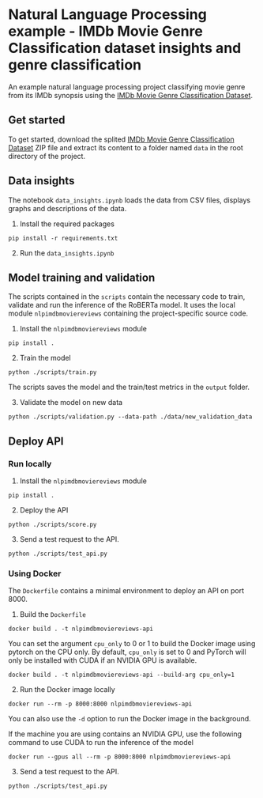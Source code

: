 # Natural Language Processing example - IMDb Movie Genre Classification dataset insights and genre classification
An example natural language processing project classifying movie genre from its IMDb synopsis using the [IMDb Movie Genre Classification Dataset](https://www.kaggle.com/datasets/adilshamim8/nlp-task/data).


## Get started
To get started, download the splited [IMDb Movie Genre Classification Dataset](https://www.kaggle.com/datasets/adilshamim8/nlp-task/data) ZIP file and extract its content to a folder named `data` in the root directory of the project.


## Data insights
The notebook `data_insights.ipynb` loads the data from CSV files, displays graphs and descriptions of the data.

1. Install the required packages
```console
pip install -r requirements.txt
```

2. Run the `data_insights.ipynb`


## Model training and validation
The scripts contained in the `scripts` contain the necessary code to train, validate and run the inference of the RoBERTa model.
It uses the local module `nlpimdbmoviereviews` containing the project-specific source code.

1. Install the `nlpimdbmoviereviews` module
```console
pip install .
```

2. Train the model
```console
python ./scripts/train.py
```
The scripts saves the model and the train/test metrics in the `output` folder.

3. Validate the model on new data
```console
python ./scripts/validation.py --data-path ./data/new_validation_data
```


## Deploy API

### Run locally

1. Install the `nlpimdbmoviereviews` module
```console
pip install .
```

2. Deploy the API
```console
python ./scripts/score.py
```

3. Send a test request to the API.
```console
python ./scripts/test_api.py
```

### Using Docker
The `Dockerfile` contains a minimal environment to deploy an API on port 8000.

1. Build the `Dockerfile`
```console
docker build . -t nlpimdbmoviereviews-api
```

You can set the argument `cpu_only` to 0 or 1 to build the Docker image using pytorch on the CPU only. By default, `cpu_only` is set to 0 and PyTorch will only be installed with CUDA if an NVIDIA GPU is available.
```console
docker build . -t nlpimdbmoviereviews-api --build-arg cpu_only=1
```

2. Run the Docker image locally
```console
docker run --rm -p 8000:8000 nlpimdbmoviereviews-api
```
You can also use the `-d` option to run the Docker image in the background.

If the machine you are using contains an NVIDIA GPU, use the following command to use CUDA to run the inference of the model
```console
docker run --gpus all --rm -p 8000:8000 nlpimdbmoviereviews-api
```

3. Send a test request to the API.
```console
python ./scripts/test_api.py
```
